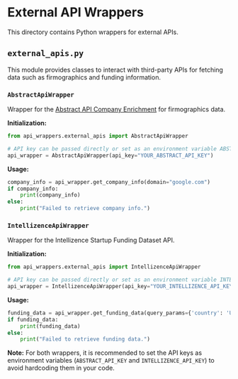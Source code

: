 
# External API Wrappers

This directory contains Python wrappers for external APIs.

## `external_apis.py`

This module provides classes to interact with third-party APIs for fetching data such as firmographics and funding information.

### `AbstractApiWrapper`

Wrapper for the [Abstract API Company Enrichment](https://www.abstractapi.com/api/company-enrichment-api) for firmographics data.

**Initialization:**

```python
from api_wrappers.external_apis import AbstractApiWrapper

# API key can be passed directly or set as an environment variable ABSTRACT_API_KEY
api_wrapper = AbstractApiWrapper(api_key="YOUR_ABSTRACT_API_KEY")
```

**Usage:**

```python
company_info = api_wrapper.get_company_info(domain="google.com")
if company_info:
    print(company_info)
else:
    print("Failed to retrieve company info.")
```

### `IntellizenceApiWrapper`

Wrapper for the Intellizence Startup Funding Dataset API.

**Initialization:**

```python
from api_wrappers.external_apis import IntellizenceApiWrapper

# API key can be passed directly or set as an environment variable INTELLIZENCE_API_KEY
api_wrapper = IntellizenceApiWrapper(api_key="YOUR_INTELLIZENCE_API_KEY")
```

**Usage:**

```python
funding_data = api_wrapper.get_funding_data(query_params={'country': 'USA', 'limit': 10})
if funding_data:
    print(funding_data)
else:
    print("Failed to retrieve funding data.")
```

**Note:** For both wrappers, it is recommended to set the API keys as environment variables (`ABSTRACT_API_KEY` and `INTELLIZENCE_API_KEY`) to avoid hardcoding them in your code.
